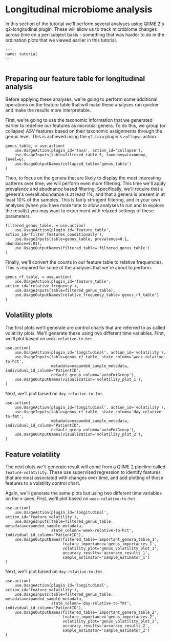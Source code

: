 # Longitudinal microbiome analysis

In this section of the tutorial we'll perform several analyses using QIIME 2's
q2-longitudinal plugin. These will allow us to track microbiome changes 
across time on a per-subject basis - something that was harder to do in the
ordination plots that we viewed earlier in this tutorial. 

```{usage-scope}
---
name: tutorial
---
```

```{usage-selector}
```

## Preparing our feature table for longitudinal analysis

Before applying these analyses, we're going to perform some additional 
operations on the feature table that will make these analyses run quicker and 
make the results more interpretable. 

First, we're going to use the taxonomic information that we generated earlier
to redefine our features as microbial genera. To do this, we group (or 
collapse) ASV features based on their taxonomic assignments through the genus 
level. This is achieved using the `q2-taxa` plugin's `collapse` action.

```{usage}
genus_table, = use.action(
    use.UsageAction(plugin_id='taxa', action_id='collapse'),
    use.UsageInputs(table=filtered_table_5, taxonomy=taxonomy, level=6),
    use.UsageOutputNames(collapsed_table='genus_table')
)
```

Then, to focus on the genera that are likely to display the most interesting 
patterns over time, we will perform even more filtering. This time we'll 
apply prevalence and abudnance based filtering. Specifically, we'll require
that a genera's overall abundance is at least 1%, and that a genera is present
in at least 10% of the samples. This is fairly stringent filtering, and in your 
own analyses (when you have more time to allow analyses to run and to explore
the results) you may want to experiment with relaxed settings of these 
parameters.

```{usage}
filtered_genus_table, = use.action(
    use.UsageAction(plugin_id='feature_table', action_id='filter_features_conditionally'),
    use.UsageInputs(table=genus_table, prevalence=0.1, abundance=0.01),
    use.UsageOutputNames(filtered_table='filtered_genus_table')
)
```

Finally, we'll convert the counts in our feature table to relative frequencies.
This is required for some of the analyses that we're about to perform. 

```{usage}
genus_rf_table, = use.action(
    use.UsageAction(plugin_id='feature_table', action_id='relative_frequency'),
    use.UsageInputs(table=filtered_genus_table),
    use.UsageOutputNames(relative_frequency_table='genus_rf_table')
)
```

## Volatility plots

The first plots we'll generate are control charts that are referred to as 
called volatility plots. We'll generate these using two different time 
variables. First, we'll plot based on  `week-relative-to-hct`.

```{usage}
use.action(
    use.UsageAction(plugin_id='longitudinal', action_id='volatility'),
    use.UsageInputs(table=genus_rf_table, state_column='week-relative-to-hct',
                    metadata=expanded_sample_metadata, individual_id_column='PatientID',
                    default_group_column='autoFmtGroup'),
    use.UsageOutputNames(visualization='volatility_plot_1'),
)
```

Next, we'll plot based on `day-relative-to-fmt`. 

```{usage}
use.action(
    use.UsageAction(plugin_id='longitudinal', action_id='volatility'),
    use.UsageInputs(table=genus_rf_table, state_column='day-relative-to-fmt',
                    metadata=expanded_sample_metadata, individual_id_column='PatientID',
                    default_group_column='autoFmtGroup'),
    use.UsageOutputNames(visualization='volatility_plot_2'),
)
```

## Feature volatility

The next plots we'll generate result will come from a QIIME 2 pipeline called
`feature-volatility`. These use supervised regression to identify features 
that are most associated with changes over time, and add plotting of those 
features to a volatility control chart. 

Again, we'll generate the same plots but using two different time variables on
the x-axes. First, we'll plot based on  `week-relative-to-hct`.

```{usage}
use.action(
    use.UsageAction(plugin_id='longitudinal', action_id='feature_volatility'),
    use.UsageInputs(table=filtered_genus_table, metadata=expanded_sample_metadata,
                    state_column='week-relative-to-hct', individual_id_column='PatientID'),
    use.UsageOutputNames(filtered_table='important_genera_table_1',
                         feature_importance='genus_importances_1',
                         volatility_plot='genus_volatility_plot_1',
                         accuracy_results='accuracy_results_1',
                         sample_estimator='sample_estimator_1')
)
```

Next, we'll plot based on `day-relative-to-fmt`. 

```{usage}
use.action(
    use.UsageAction(plugin_id='longitudinal', action_id='feature_volatility'),
    use.UsageInputs(table=filtered_genus_table, metadata=expanded_sample_metadata,
                    state_column='day-relative-to-fmt', individual_id_column='PatientID'),
    use.UsageOutputNames(filtered_table='important_genera_table_2',
                         feature_importance='genus_importances_2',
                         volatility_plot='genus_volatility_plot_2',
                         accuracy_results='accuracy_results_2',
                         sample_estimator='sample_estimator_2')
)
```
